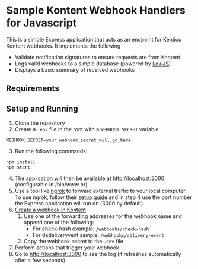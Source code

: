 # Sample Kontent Webhook Handlers for Javascript

This is a simple Express application that acts as an endpoint for Kentico Kontent webhooks. It implements the following

* Validate notification signatures to ensure requests are from Kontent
* Logs valid webhooks to a simple database (powered by [LokiJS](http://techfort.github.io/LokiJS/))
* Displays a basic summary of received webhooks

## Requirements

## Setup and Running

1. Clone the repository
2. Create a `.env` file in the root with a `WEBHOOK_SECRET` variable

```
WEBHOOK_SECRET=your_webhook_secret_will_go_here
```

3. Run the following commands:

```console
npm install
npm start
```

4. The application will then be available at <http://localhost:3000> (configurable in /bin/www or).
5. Use a tool like [ngrok](https://ngrok.com/) to forward external traffic to your local computer. To use ngrok, follow their [setup guide](https://dashboard.ngrok.com/get-started) and in step 4 use the port number the Express application will run on (3000 by default).
6. [Create a webhook in Kontent](https://docs.kontent.ai/tutorials/develop-apps/integrate/using-webhooks-for-automatic-updates#a-creating-a-webhook)
    1. Use one of the forwarding addresses for the webhook name and append one of the following:
        * For check-hash example: `/webhooks/check-hash`
        * For dedeliveryvent sample: `/webhooks/delivery-event`
    2. Copy the webhook secret to the `.env` file
7. Perform actions that trigger your webhook
8. Go to <http://localhost:3000> to see the log (it refreshes automatically after a few seconds)

